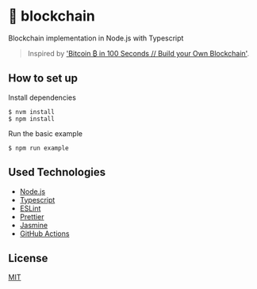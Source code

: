 # :link: blockchain

Blockchain implementation in Node.js with Typescript

> Inspired by ['Bitcoin ₿ in 100 Seconds // Build your Own Blockchain'](https://www.youtube.com/watch?v=qF7dkrce-mQ).

## How to set up

Install dependencies

```
$ nvm install
$ npm install
```

Run the basic example

```
$ npm run example
```

## Used Technologies

- [Node.js](https://nodejs.org/)
- [Typescript](https://www.typescriptlang.org/)
- [ESLint](https://eslint.org/)
- [Prettier](https://prettier.io/)
- [Jasmine](https://jasmine.github.io/)
- [GitHub Actions](https://github.com/features/actions)

## License

[MIT](./LICENSE)
